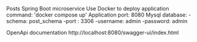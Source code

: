 Posts Spring Boot microservice
Use Docker to deploy application command: 'docker compose up'
Application port: 8080
Mysql database:
-schema: post_schema
-port : 3306
-username: admin
-password: admin

OpenApi documentation
http://localhost:8080/swagger-ui/index.html
